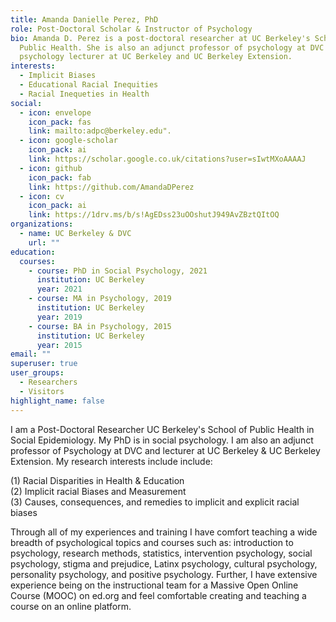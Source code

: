 ```yaml
---
title: Amanda Danielle Perez, PhD
role: Post-Doctoral Scholar & Instructor of Psychology
bio: Amanda D. Perez is a post-doctoral researcher at UC Berkeley's School of
  Public Health. She is also an adjunct professor of psychology at DVC and a
  psychology lecturer at UC Berkeley and UC Berkeley Extension.
interests:
  - Implicit Biases
  - Educational Racial Inequities
  - Racial Inequeties in Health
social:
  - icon: envelope
    icon_pack: fas
    link: mailto:adpc@berkeley.edu".
  - icon: google-scholar
    icon_pack: ai
    link: https://scholar.google.co.uk/citations?user=sIwtMXoAAAAJ
  - icon: github
    icon_pack: fab
    link: https://github.com/AmandaDPerez
  - icon: cv
    icon_pack: ai
    link: https://1drv.ms/b/s!AgEDss23uOOshutJ949AvZBztQItOQ
organizations:
  - name: UC Berkeley & DVC
    url: ""
education:
  courses:
    - course: PhD in Social Psychology, 2021
      institution: UC Berkeley
      year: 2021
    - course: MA in Psychology, 2019
      institution: UC Berkeley
      year: 2019
    - course: BA in Psychology, 2015
      institution: UC Berkeley
      year: 2015
email: ""
superuser: true
user_groups:
  - Researchers
  - Visitors
highlight_name: false
---
```

I am a Post-Doctoral Researcher UC Berkeley's School of Public Health in Social Epidemiology. My PhD is in social psychology. I am also an adjunct professor of Psychology at DVC and lecturer at UC Berkeley & UC Berkeley Extension. My research interests include include:

(1) Racial Disparities in Health & Education\
(2) Implicit racial Biases and Measurement\
(3) Causes, consequences, and remedies to implicit and explicit racial biases

Through all of my experiences and training I have comfort teaching a wide breadth of psychological topics and courses such as: introduction to psychology, research methods, statistics, intervention psychology, social psychology, stigma and prejudice, Latinx psychology, cultural psychology, personality psychology, and positive psychology. Further, I have extensive experience being on the instructional team for a Massive Open Online Course (MOOC) on ed.org and feel comfortable creating and teaching a course on an online platform.